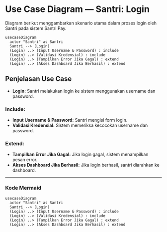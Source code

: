 # Use Case Diagram — Santri: Login

Diagram berikut menggambarkan skenario utama dalam proses login oleh Santri pada sistem Santri Pay.

```mermaid
usecaseDiagram
  actor "Santri" as Santri
  Santri --> (Login)
  (Login) ..> (Input Username & Password) : include
  (Login) ..> (Validasi Kredensial) : include
  (Login) ..> (Tampilkan Error Jika Gagal) : extend
  (Login) ..> (Akses Dashboard Jika Berhasil) : extend
```

## Penjelasan Use Case
- **Login:** Santri melakukan login ke sistem menggunakan username dan password.

### Include:
- **Input Username & Password:** Santri mengisi form login.
- **Validasi Kredensial:** Sistem memeriksa kecocokan username dan password.

### Extend:
- **Tampilkan Error Jika Gagal:** Jika login gagal, sistem menampilkan pesan error.
- **Akses Dashboard Jika Berhasil:** Jika login berhasil, santri diarahkan ke dashboard.

---

### Kode Mermaid
```mermaid
usecaseDiagram
  actor "Santri" as Santri
  Santri --> (Login)
  (Login) ..> (Input Username & Password) : include
  (Login) ..> (Validasi Kredensial) : include
  (Login) ..> (Tampilkan Error Jika Gagal) : extend
  (Login) ..> (Akses Dashboard Jika Berhasil) : extend
``` 